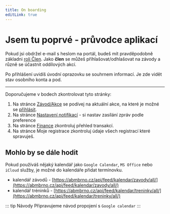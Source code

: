 ```yaml
---
title: On boarding
editLink: true
---
```


# Jsem tu poprvé - průvodce aplikací

Pokud jsi obdržel e-mail s heslom na portál, budeš mít pravděpodobně základni [roli Člen](role-v-aplikaci). Jako **člen** se můžeš příhlašovat/odhlašovat na závody
a různě se účastnit oddílových akcí.

Po přihlášení uvidíš úvodní oprazovku se souhrnem informací. Je zde vidět stav osobního konta a pod.

----

Doporučujeme v bodech zkontrolovat tyto stránky:
1. Na stránce [Závod/Akce](stranka-zavody-akce.md) se podívej na aktuální akce, na které je možné se [přihlásit](jak-se-prihlasit-na-oris-zavod).
2. Na stránce [Nastavení notifikací](stranka-nastaveni-notifikaci.md) - si nastav zasílání zpráv podle preference
3. Na stránce [Finance](stranka-finance.md) zkontroluj přehled transakcí.
4. Na stránce Moje registrace zkontroluj údaje všech registrací které spravuješ.


## Mohlo by se dále hodit

Pokud používáš nějaký kalendář jako `Google Calendar`, `MS Office` nebo `iCloud` služby, je možné do kalendáře přidat termínovku.
 - kalendář závodů - [https://abmbrno.cz/api/feed/kalendar/zavody/all/](https://abmbrno.cz/api/feed/kalendar/zavody/all/)
 - kalendář tréninků - [https://abmbrno.cz/api/feed/kalendar/treninky/all/](https://abmbrno.cz/api/feed/kalendar/treninky/all/)

::: tip Návody
Připravujeme návod propojení s `Google calendar`
:::
